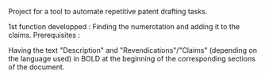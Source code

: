 Project for a tool to automate repetitive patent drafting tasks.

1st function developped : Finding the numerotation and adding it to the claims.
Prerequisites :

  Having the text "Description" and "Revendications"/"Claims" (depending on the language used) in BOLD at the beginning of the corresponding sections of the document.
  
